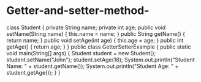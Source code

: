 # Getter-and-setter-method-
class Student {
    private String name;
    private int age;
    public void setName(String name) {
        this.name = name;
    }
    public String getName() {
        return name;
    }
    public void setAge(int age) {
        this.age = age;
    }
    public int getAge() {
        return age;
    }
}
public class GetterSetterExample {
    public static void main(String[] args) {
        Student student = new Student();
        student.setName("John");
        student.setAge(18);
        System.out.println("Student Name: " + student.getName());
        System.out.println("Student Age: " + student.getAge());
    }
}
